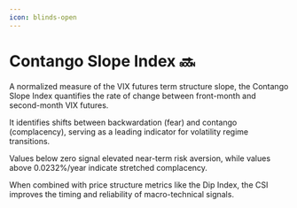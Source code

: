 ```yaml
---
icon: blinds-open
---
```


# Contango Slope Index 🔜

A normalized measure of the VIX futures term structure slope, the Contango Slope Index quantifies the rate of change between front-month and second-month VIX futures.&#x20;

It identifies shifts between backwardation (fear) and contango (complacency), serving as a leading indicator for volatility regime transitions.&#x20;

Values below zero signal elevated near-term risk aversion, while values above 0.0232%/year indicate stretched complacency.&#x20;

When combined with price structure metrics like the Dip Index, the CSI improves the timing and reliability of macro-technical signals.
